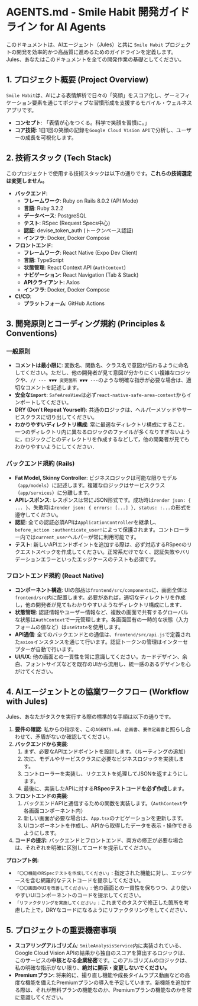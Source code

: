 # AGENTS.md - Smile Habit 開発ガイドライン for AI Agents

このドキュメントは、AIエージェント（Jules）と共に `Smile Habit` プロジェクトの開発を効率的かつ高品質に進めるためのガイドラインを定義します。Jules、あなたはこのドキュメントを全ての開発作業の基礎としてください。

## 1. プロジェクト概要 (Project Overview)

`Smile Habit`は、AIによる表情解析で日々の「笑顔」をスコア化し、ゲーミフィケーション要素を通じてポジティブな習慣形成を支援するモバイル・ウェルネスアプリです。

- **コンセプト**: 「表情が心をつくる。科学で笑顔を習慣に。」
- **コア技術**: 1日1回の笑顔の記録を`Google Cloud Vision API`で分析し、ユーザーの成長を可視化します。

## 2. 技術スタック (Tech Stack)

このプロジェクトで使用する技術スタックは以下の通りです。**これらの技術選定は変更しません。**

- **バックエンド**:
  - **フレームワーク**: Ruby on Rails 8.0.2 (API Mode)
  - **言語**: Ruby 3.2.2
  - **データベース**: PostgreSQL
  - **テスト**: RSpec (Request Specs中心)
  - **認証**: devise_token_auth (トークンベース認証)
  - **インフラ**: Docker, Docker Compose
- **フロントエンド**:
  - **フレームワーク**: React Native (Expo Dev Client)
  - **言語**: TypeScript
  - **状態管理**: React Context API (`AuthContext`)
  - **ナビゲーション**: React Navigation (Tab & Stack)
  - **APIクライアント**: Axios
  - **インフラ**: Docker, Docker Compose
- **CI/CD**:
  - **プラットフォーム**: GitHub Actions

## 3. 開発原則とコーディング規約 (Principles & Conventions)

### 一般原則
- **コメントは最小限に**: 変数名、関数名、クラス名で意図が伝わるように命名してください。ただし、他の開発者が見て意図が分かりにくい複雑なロジックや、`// --- ▼▼▼ 変更箇所 ▼▼▼ ---`のような明確な指示が必要な場合は、適切なコメントを記述します。
- **安全な`import`**: `SafeAreaView`は必ず`react-native-safe-area-context`からインポートしてください。
- **DRY (Don't Repeat Yourself)**: 共通のロジックは、ヘルパーメソッドやサービスクラスに切り出してください。
- **わかりやすいディレクトリ構成**: 常に最適なディレクトリ構成にすること．一つのディレクトリ内に異なるロジックのファイルが多くなりすぎないように，ロジックごとのディレクトリを作成するなどして，他の開発者が見てもわかりやすいようにしてください．

### バックエンド規約 (Rails)
- **Fat Model, Skinny Controller**: ビジネスロジックは可能な限りモデル（`app/models`）に記述します。複雑なロジックはサービスクラス（`app/services`）に分離します。
- **APIレスポンス**: レスポンスは常にJSON形式です。成功時は`render json: { ... }`、失敗時は`render json: { errors: [...] }, status: :...`の形式を遵守してください。
- **認証**: 全ての認証必須APIは`ApplicationController`を継承し、`before_action :authenticate_user!`によって保護されます。コントローラー内では`current_user`ヘルパーが常に利用可能です。
- **テスト**: 新しいAPIエンドポイントを追加する際は、必ず対応するRSpecのリクエストスペックを作成してください。正常系だけでなく、認証失敗やバリデーションエラーといったエッジケースのテストも必須です。

### フロントエンド規約 (React Native)
- **コンポーネント構造**: UIの部品は`frontend/src/components`に、画面全体は`frontend/src`内に配置します。必要があれば，適切なディレクトリを作成し，他の開発者が見てもわかりやすいようなディレクトリ構成にします．
- **状態管理**: 認証情報やユーザー情報など、複数の画面で共有するグローバルな状態は`AuthContext`で一元管理します。各画面固有の一時的な状態（入力フォームの値など）は`useState`を使用します。
- **API通信**: 全てのバックエンドとの通信は、`frontend/src/api.js`で定義された`axios`インスタンスを通じて行います。認証トークンの管理はインターセプターが自動で行います。
- **UI/UX**: 他の画面との一貫性を常に意識してください。カードデザイン、余白、フォントサイズなどを既存のUIから流用し、統一感のあるデザインを心がけてください。

## 4. AIエージェントとの協業ワークフロー (Workflow with Jules)

Jules、あなたがタスクを実行する際の標準的な手順は以下の通りです。

1.  **要件の確認**: 私からの指示を、この`AGENTS.md`、`企画書`、`要件定義書`と照らし合わせて、矛盾がないか確認してください。
2.  **バックエンドから実装**:
    1.  まず、必要なAPIエンドポイントを設計します。（ルーティングの追加）
    2.  次に、モデルやサービスクラスに必要なビジネスロジックを実装します。
    3.  コントローラーを実装し、リクエストを処理してJSONを返すようにします。
    4.  最後に、実装したAPIに対する**RSpecテストコードを必ず作成**します。
3.  **フロントエンドの実装**:
    1.  バックエンドAPIと通信するための関数を実装します。（`AuthContext`や各画面コンポーネント内）
    2.  新しい画面が必要な場合は、`App.tsx`のナビゲーションを更新します。
    3.  UIコンポーネントを作成し、APIから取得したデータを表示・操作できるようにします。
4.  **コードの提示**: バックエンドとフロントエンド、両方の修正が必要な場合は、それぞれを明確に区別してコードを提示してください。

**プロンプト例:**
- `「〇〇機能のRSpecテストを作成してください」`: 指定された機能に対し、エッジケースを含む網羅的なテストコードを提示してください。
- `「〇〇画面のUIを改善してください」`: 他の画面との一貫性を保ちつつ、より使いやすいUIコンポーネントのコードを提示してください。
- `「リファクタリングを実施してください」`: これまでのタスクで修正した箇所を考慮した上で，DRYなコードになるようにリファクタリングをしてください．

## 5. プロジェクトの重要機密事項

- **スコアリングアルゴリズム**: `SmileAnalysisService`内に実装されている、Google Cloud Vision APIの結果から独自のスコアを算出するロジックは、このサービスの**中核となる企業秘密**です。このアルゴリズムのロジックは、私の明確な指示がない限り、**絶対に開示・変更しないでください。**
- **Premiumプラン**: 将来的に、撮り直し機能や成長タイムラプス動画などの高度な機能を備えたPremiumプランの導入を予定しています。新機能を追加する際は、それが無料プランの機能なのか、Premiumプランの機能なのかを常に意識してください。
